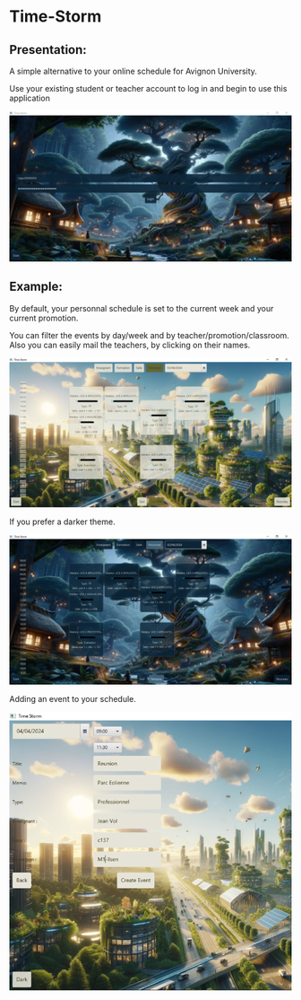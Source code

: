 # Time-Storm
## Presentation:

A simple alternative to your online schedule for Avignon University.

Use your existing student or teacher account to log in and begin to use this application

<p align="center">
    <img
        alt="Login page"
        src="ReadMeImages\Login.PNG"
        title="User login"
    />
</p>

## Example:

By default, your personnal schedule is set to the current week and your current promotion.

You can filter the events by day/week and by teacher/promotion/classroom.
Also you can easily mail the teachers, by clicking on their names.

<p align="center">
    <img
        alt="Lightmode Week"
        src="ReadMeImages\Personnel-Semaine.PNG"
        title="Lightmode Week"
    />
</p>

If you prefer a darker theme.
<p align="center">
    <img
        alt="Darkmode Week"
        src="ReadMeImages\Personnel-Semaine-Dark.png"
        title="Darkmode Week"
    />
</p>

Adding an event to your schedule.
<p align="left">
    <img
        alt="Ajout-Event"
        src="ReadMeImages\Ajout-Event.PNG"
        title="Ajout-Event"
    />
</p>
